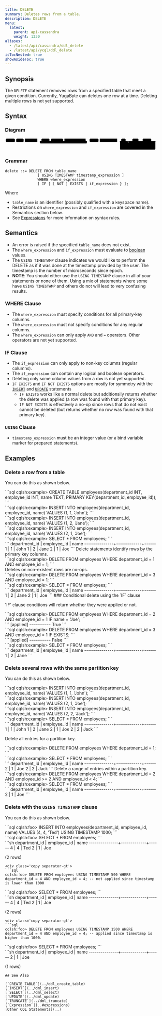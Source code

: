 ```yaml
---
title: DELETE
summary: Deletes rows from a table.
description: DELETE
menu:
  latest:
    parent: api-cassandra
    weight: 1330
aliases:
  - /latest/api/cassandra/ddl_delete
  - /latest/api/ycql/ddl_delete
isTocNested: true
showAsideToc: true
---
```


## Synopsis
The `DELETE` statement removes rows from a specified table that meet a given condition. Currently, YugaByte can deletes one row at a time. Deleting multiple rows is not yet supported.

## Syntax
### Diagram
<svg class="rrdiagram" version="1.1" xmlns:xlink="http://www.w3.org/1999/xlink" xmlns="http://www.w3.org/2000/svg" width="1121" height="95" viewbox="0 0 1121 95"><path class="connector" d="M0 22h5m67 0h10m54 0h10m91 0h30m60 0h10m90 0h10m155 0h20m-360 0q5 0 5 5v8q0 5 5 5h335q5 0 5-5v-8q0-5 5-5m5 0h10m65 0h10m128 0h30m32 0h50m45 0h20m-80 0q5 0 5 5v8q0 5 5 5h55q5 0 5-5v-8q0-5 5-5m5 0h10m64 0h20m-194 0q5 0 5 5v35q0 5 5 5h5m98 0h66q5 0 5-5v-35q0-5 5-5m5 0h20m-276 0q5 0 5 5v53q0 5 5 5h251q5 0 5-5v-53q0-5 5-5m5 0h5"/><rect class="literal" x="5" y="5" width="67" height="25" rx="7"/><text class="text" x="15" y="22">DELETE</text><rect class="literal" x="82" y="5" width="54" height="25" rx="7"/><text class="text" x="92" y="22">FROM</text><a xlink:href="../grammar_diagrams#table-name"><rect class="rule" x="146" y="5" width="91" height="25"/><text class="text" x="156" y="22">table_name</text></a><rect class="literal" x="267" y="5" width="60" height="25" rx="7"/><text class="text" x="277" y="22">USING</text><rect class="literal" x="337" y="5" width="90" height="25" rx="7"/><text class="text" x="347" y="22">TIMESTAMP</text><a xlink:href="../grammar_diagrams#timestamp-expression"><rect class="rule" x="437" y="5" width="155" height="25"/><text class="text" x="447" y="22">timestamp_expression</text></a><rect class="literal" x="622" y="5" width="65" height="25" rx="7"/><text class="text" x="632" y="22">WHERE</text><a xlink:href="../grammar_diagrams#where-expression"><rect class="rule" x="697" y="5" width="128" height="25"/><text class="text" x="707" y="22">where_expression</text></a><rect class="literal" x="855" y="5" width="32" height="25" rx="7"/><text class="text" x="865" y="22">IF</text><rect class="literal" x="937" y="5" width="45" height="25" rx="7"/><text class="text" x="947" y="22">NOT</text><rect class="literal" x="1012" y="5" width="64" height="25" rx="7"/><text class="text" x="1022" y="22">EXISTS</text><a xlink:href="../grammar_diagrams#if-expression"><rect class="rule" x="917" y="50" width="98" height="25"/><text class="text" x="927" y="67">if_expression</text></a></svg>

### Grammar
```
delete ::= DELETE FROM table_name
               [ USING TIMESTAMP timestamp_expression ]
               WHERE where_expression
               [ IF { [ NOT ] EXISTS | if_expression } ];
```
Where

- `table_name` is an identifier (possibly qualified with a keyspace name).
- Restrictions on `where_expression` and `if_expression` are covered in the Semantics section below.
- See [Expressions](..#expressions) for more information on syntax rules.

## Semantics

 - An error is raised if the specified `table_name` does not exist.
 - The `where_expression` and `if_expression` must evaluate to [boolean](../type_bool) values.
 - The `USING TIMESTAMP` clause indicates we would like to perform the DELETE as if it was done at the
   timestamp provided by the user. The timestamp is the number of microseconds since epoch.
 - **NOTE**: You should either use the `USING TIMESTAMP` clause in all of your statements or none of
   them. Using a mix of statements where some have `USING TIMESTAMP` and others do not will lead to
   very confusing results.

### WHERE Clause

 - The `where_expression` must specify conditions for all primary-key columns.
 - The `where_expression` must not specify conditions for any regular columns.
 - The `where_expression` can only apply `AND` and `=` operators. Other operators are not yet supported.

### IF Clause

 - The `if_expression` can only apply to non-key columns (regular columns).
 - The `if_expression` can contain any logical and boolean operators.
 - Deleting only some column values from a row is not yet supported.
 - `IF EXISTS` and `IF NOT EXISTS` options are mostly for symmetry with the [`INSERT`](../dml_insert) and [`UPDATE`](dml_update) statements
   - `IF EXISTS` works like a normal delete but additionally returns whether the delete was applied (a row was found with that primary key).
   - `IF NOT EXISTS` is effectively a no-op since rows that do not exist cannot be deleted (but returns whether no row was found with that primary key).

### `USING` Clause
 - `timestamp_expression` must be an integer value (or a bind variable marker for prepared statements).

## Examples

### Delete a row from a table

You can do this as shown below.
<div class='copy separator-gt'>
```sql
cqlsh:example> CREATE TABLE employees(department_id INT, 
                                      employee_id INT, 
                                      name TEXT, 
                                      PRIMARY KEY(department_id, employee_id));
```
</div>
<div class='copy separator-gt'>
```sql
cqlsh:example> INSERT INTO employees(department_id, employee_id, name) VALUES (1, 1, 'John');
```
</div>
<div class='copy separator-gt'>
```sql
cqlsh:example> INSERT INTO employees(department_id, employee_id, name) VALUES (1, 2, 'Jane');
```
</div>
<div class='copy separator-gt'>
```sql
cqlsh:example> INSERT INTO employees(department_id, employee_id, name) VALUES (2, 1, 'Joe');
```
</div>
<div class='copy separator-gt'>
```sql
cqlsh:example> SELECT * FROM employees;
```
</div>
```
 department_id | employee_id | name
---------------+-------------+------
             1 |           1 | John
             1 |           2 | Jane
             2 |           1 |  Joe
```
Delete statements identify rows by the primary key columns.
<div class='copy separator-gt'>
```sql
cqlsh:example> DELETE FROM employees WHERE department_id = 1 AND employee_id = 1;
```
</div>
Deletes on non-existent rows are no-ops.
<div class='copy separator-gt'>
```sql
cqlsh:example> DELETE FROM employees WHERE department_id = 3 AND employee_id = 1;
```
</div>
<div class='copy separator-gt'>
```sql
cqlsh:example> SELECT * FROM employees;
```
</div>
```
 department_id | employee_id | name
---------------+-------------+------
             1 |           2 | Jane
             2 |           1 |  Joe
```
### Conditional delete using the `IF` clause

'IF' clause conditions will return whether they were applied or not.
<div class='copy separator-gt'>
```sql
cqlsh:example> DELETE FROM employees WHERE department_id = 2 AND employee_id = 1 IF name = 'Joe';
```
</div>
```
 [applied]
-----------
      True
```
<div class='copy separator-gt'>
```sql
cqlsh:example> DELETE FROM employees WHERE department_id = 3 AND employee_id = 1 IF EXISTS;
```
</div>
```
 [applied]
-----------
     False
```
<div class='copy separator-gt'>
```sql
cqlsh:example> SELECT * FROM employees;
```
</div>
```
 department_id | employee_id | name
---------------+-------------+------
             1 |           2 | Jane
```

### Delete several rows with the same partition key

You can do this as shown below.
<div class='copy separator-gt'>
```sql
cqlsh:example> INSERT INTO employees(department_id, employee_id, name) VALUES (1, 1, 'John');
```
</div>
<div class='copy separator-gt'>
```sql
cqlsh:example> INSERT INTO employees(department_id, employee_id, name) VALUES (2, 1, 'Joe');
```
</div>
<div class='copy separator-gt'>
```sql
cqlsh:example> INSERT INTO employees(department_id, employee_id, name) VALUES (2, 2, 'Jack');
```
</div>
<div class='copy separator-gt'>
```sql
cqlsh:example> SELECT * FROM employees;
```
</div>
```
 department_id | employee_id | name
---------------+-------------+------
             1 |           1 | John
             1 |           2 | Jane
             2 |           1 |  Joe
             2 |           2 | Jack
```

Delete all entries for a partition key.
<div class='copy separator-gt'>
```sql
cqlsh:example> DELETE FROM employees WHERE department_id = 1;
```
</div>
<div class='copy separator-gt'>
```sql
cqlsh:example> SELECT * FROM employees;
```
</div>
```
 department_id | employee_id | name
---------------+-------------+------
             2 |           1 |  Joe
             2 |           2 | Jack
```
Delete a range of entries within a partition key.
<div class='copy separator-gt'>
```sql
cqlsh:example> DELETE FROM employees WHERE department_id = 2 AND employee_id >= 2 AND employee_id < 4;
```
</div>
<div class='copy separator-gt'>
```sql
cqlsh:example> SELECT * FROM employees;
```
</div>
```
 department_id | employee_id | name
---------------+-------------+------
             2 |           1 |  Joe
```

### Delete with the `USING TIMESTAMP` clause

You can do this as shown below.
<div class='copy separator-gt'>
```sql
cqlsh:foo> INSERT INTO employees(department_id, employee_id, name) VALUES (4, 4, 'Ted') USING TIMESTAMP 1000;
```
</div>
<div class='copy separator-gt'>
```sql
cqlsh:foo> SELECT * FROM employees;
```
</div>
```sh
 department_id | employee_id | name
---------------+-------------+------
             4 |           4 |  Ted
             2 |           1 |  Joe

(2 rows)
```
<div class='copy separator-gt'>
```sql
cqlsh:foo> DELETE FROM employees USING TIMESTAMP 500 WHERE department_id = 4 AND employee_id = 4; -- not applied since timestamp is lower than 1000
```
</div>
<div class='copy separator-gt'>
```sql
cqlsh:foo> SELECT * FROM employees;
```
</div>
```sh
 department_id | employee_id | name
---------------+-------------+------
             4 |           4 |  Ted
             2 |           1 |  Joe

(2 rows)
```
<div class='copy separator-gt'>
```sql
cqlsh:foo> DELETE FROM employees USING TIMESTAMP 1500 WHERE department_id = 4 AND employee_id = 4; -- applied since timestamp is higher than 1000.
```
</div>
<div class='copy separator-gt'>
```sql
cqlsh:foo> SELECT * FROM employees;
```
</div>
```sh
 department_id | employee_id | name
---------------+-------------+------
             2 |           1 |  Joe

(1 rows)
```
## See Also

[`CREATE TABLE`](../ddl_create_table)
[`INSERT`](../dml_insert)
[`SELECT`](../dml_select)
[`UPDATE`](../dml_update)
[`TRUNCATE`](../dml_truncate)
[`Expression`](..#expressions)
[Other CQL Statements](..)
